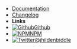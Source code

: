<!-- markdownlint-disable-next-line first-line-heading -->
- [Documentation](/)
- [Changelog](changelog)
- **Links**
- [![Github](https://icongram.jgog.in/simple/github.svg?color=808080&size=16)Github](https://github.com/jhildenbiddle/nth-grid)
- [![NPM](https://icongram.jgog.in/simple/npm.svg?colored&size=16)NPM](https://www.npmjs.com/package/nth-grid)
- [![Twitter](https://icongram.jgog.in/simple/twitter.svg?colored&size=16)@jhildenbiddle](http://twitter.com/jhildenbiddle)
